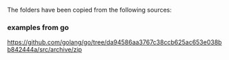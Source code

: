 The folders have been copied from the following sources:

### examples from go

https://github.com/golang/go/tree/da94586aa3767c38ccb625ac653e038bb842444a/src/archive/zip